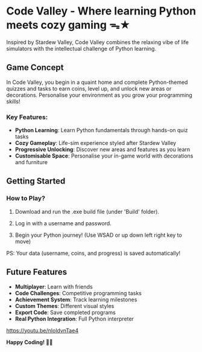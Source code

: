 # Code Valley - Where learning Python meets cozy gaming ᯓ★

Inspired by Stardew Valley, Code Valley combines the relaxing vibe of life simulators with the intellectual challenge of Python learning.

## Game Concept

In Code Valley, you begin in a quaint home and complete Python-themed quizzes and tasks to earn coins, level up, and unlock new areas or decorations. Personalise your environment as you grow your programming skills!

### Key Features:

- **Python Learning**:  Learn Python fundamentals through hands-on quiz tasks
- **Cozy Gameplay**: Life-sim experience styled after Stardew Valley
- **Progressive Unlocking**: Discover new areas and features as you learn
- **Customisable Space**: Personalise your in-game world with decorations and furniture

## Getting Started

### How to Play?

1. Download and run the .exe build file (under 'Build' folder).

2. Log in with a username and password.

3. Begin your Python journey! (Use WSAD or up down left right key to move)

PS: Your data (username, coins, and progress) is saved automatically!

## Future Features

- **Multiplayer**: Learn with friends
- **Code Challenges**: Competitive programming tasks
- **Achievement System**: Track learning milestones
- **Custom Themes**: Different visual styles
- **Export Code**: Save completed programs
- **Real Python Integration**: Full Python interpreter

https://youtu.be/nIoldvnTae4

**Happy Coding! 🐍✨**
